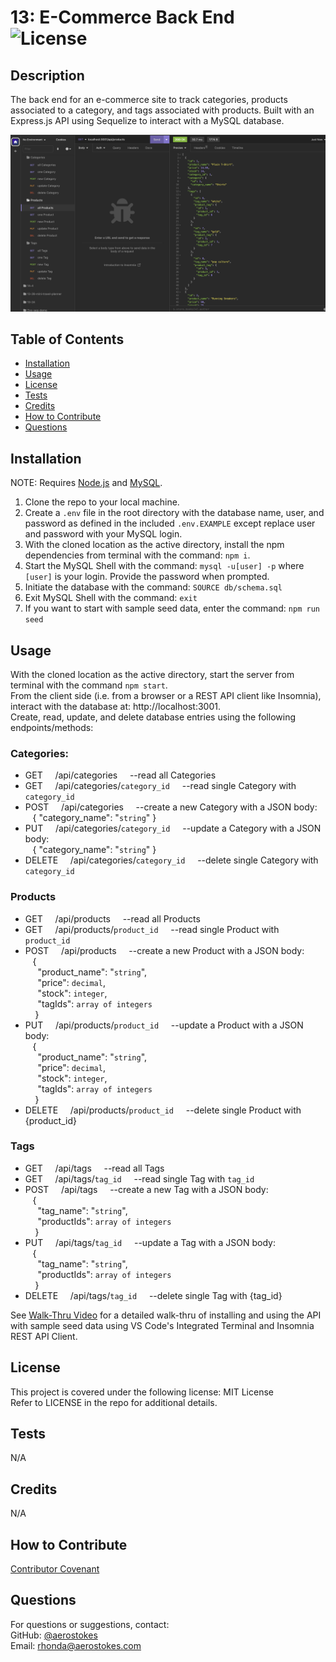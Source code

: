 # 13: E-Commerce Back End     ![License](https://img.shields.io/badge/License-MIT-yellow.svg)

## Description

The back end for an e-commerce site to track categories, products associated to a category, and tags associated with products. Built with an Express.js API using Sequelize to interact with a MySQL database. 

![sample_using_Insomnia](./assets/images/screenshot.png)  

## Table of Contents

- [Installation](#installation)
- [Usage](#usage)
- [License](#license)
- [Tests](#tests)
- [Credits](#credits)
- [How to Contribute](#how-to-contribute)
- [Questions](#questions)


## Installation
NOTE: Requires [Node.js](https://nodejs.org/en) and [MySQL](https://dev.mysql.com).
1. Clone the repo to your local machine.  
2. Create a `.env` file in the root directory with the database name, user, and password as defined in the included `.env.EXAMPLE` except replace user and password with your MySQL login.  
3. With the cloned location as the active directory, install the npm dependencies from terminal with the command: `npm i`.  
4. Start the MySQL Shell with the command: `mysql -u[user] -p` 
where `[user]` is your login. Provide the password when prompted.  
5. Initiate the database with the command: `SOURCE db/schema.sql`
6. Exit MySQL Shell with the command: `exit`
7. If you want to start with sample seed data, enter the command: `npm run seed`

## Usage

With the cloned location as the active directory, start the server from terminal with the command `npm start`.  
From the client side (i.e. from a browser or a REST API client like Insomnia), interact with the database at: http://localhost:3001.  
Create, read, update, and delete database entries using the following endpoints/methods:  
### Categories:
- GET     /api/categories     --read all Categories
- GET     /api/categories/`category_id`     --read single Category with `category_id`
- POST     /api/categories     --create a new Category with a JSON body:   
   { "category_name": "`string`" }
- PUT     /api/categories/`category_id`     --update a Category with a JSON body:   
   { "category_name": "`string`" }
- DELETE     /api/categories/`category_id`     --delete single Category with `category_id`  

### Products
- GET     /api/products     --read all Products
- GET     /api/products/`product_id`     --read single Product with `product_id`
- POST     /api/products     --create a new Product with a JSON body:  
   {  
     "product_name": "`string`",  
     "price": `decimal`,  
     "stock": `integer`,  
     "tagIds": `array of integers`  
    }
- PUT     /api/products/`product_id`     --update a Product with a JSON body:   
   {  
     "product_name": "`string`",  
     "price": `decimal`,  
     "stock": `integer`,  
     "tagIds": `array of integers`  
    }
- DELETE     /api/products/`product_id`     --delete single Product with {product_id}  

### Tags
- GET     /api/tags     --read all Tags
- GET     /api/tags/`tag_id`     --read single Tag with `tag_id`
- POST     /api/tags     --create a new Tag with a JSON body:  
   {  
     "tag_name": "`string`",  
     "productIds": `array of integers`  
    }
- PUT     /api/tags/`tag_id`     --update a Tag with a JSON body:   
   {  
     "tag_name": "`string`",  
     "productIds": `array of integers`  
    }
- DELETE     /api/tags/`tag_id`     --delete single Tag with {tag_id}  

See [Walk-Thru Video]() for a detailed walk-thru of installing and using the API with sample seed data using VS Code's Integrated Terminal and Insomnia REST API Client.

## License

This project is covered under the following license: MIT License  
Refer to LICENSE in the repo for additional details.

## Tests

N/A

## Credits

N/A

## How to Contribute

[Contributor Covenant](https://www.contributor-covenant.org/)

## Questions

For questions or suggestions, contact:  
GitHub: [@aerostokes](https://github.com/aerostokes)  
Email: [rhonda@aerostokes.com](mailto:rhonda@aerostokes.com)